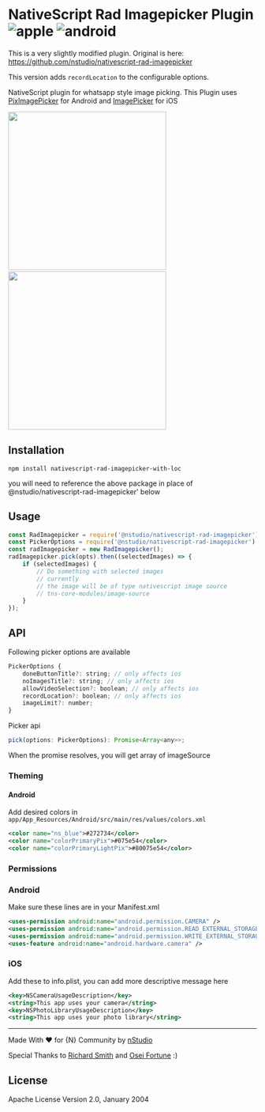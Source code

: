 # NativeScript Rad Imagepicker Plugin ![apple](https://cdn3.iconfinder.com/data/icons/picons-social/57/16-apple-32.png) ![android](https://cdn4.iconfinder.com/data/icons/logos-3/228/android-32.png)

This is a very slightly modified plugin. Original is here: https://github.com/nstudio/nativescript-rad-imagepicker

This version adds `recordLocation` to the configurable options.

NativeScript plugin for whatsapp style image picking. 
This Plugin uses [PixImagePicker](https://github.com/akshay2211/PixImagePicker) for Android and [ImagePicker](https://github.com/hyperoslo/ImagePicker) for iOS

<img src="https://github.com/shiv19/nativescript-rad-imagepicker/blob/master/assets/demo-android.gif?raw=true" height="320" >&nbsp;&nbsp;&nbsp;&nbsp;&nbsp;&nbsp;<img src="https://github.com/shiv19/nativescript-rad-imagepicker/blob/master/assets/demo-ios.gif" height="320" > 

## Installation

```
npm install nativescript-rad-imagepicker-with-loc
```

you will need to reference the above package in place of @nstudio/nativescript-rad-imagepicker' below


## Usage 
	
```javascript
const RadImagepicker = require('@nstudio/nativescript-rad-imagepicker').RadImagepicker;
const PickerOptions = require('@nstudio/nativescript-rad-imagepicker').PickerOptions;
const radImagepicker = new RadImagepicker();
radImagepicker.pick(opts).then((selectedImages) => {
    if (selectedImages) {
        // Do something with selected images
        // currently 
        // the image will be of type nativescript image source
        // tns-core-modules/image-source
    }
});
```

## API

Following picker options are available
```javascript
PickerOptions {
    doneButtonTitle?: string; // only affects ios
    noImagesTitle?: string; // only affects ios
    allowVideoSelection?: boolean; // only affects ios
    recordLocation?: boolean; // only affects ios
    imageLimit?: number;
}
```

Picker api
```javascript
pick(options: PickerOptions): Promise<Array<any>>;
```

When the promise resolves, you will get array of imageSource

### Theming

#### Android
Add desired colors in `app/App_Resources/Android/src/main/res/values/colors.xml`
```xml
<color name="ns_blue">#272734</color>
<color name="colorPrimaryPix">#075e54</color>
<color name="colorPrimaryLightPix">#80075e54</color>
```

### Permissions

### Android

Make sure these lines are in your Manifest.xml

```xml
<uses-permission android:name="android.permission.CAMERA" />
<uses-permission android:name="android.permission.READ_EXTERNAL_STORAGE" />
<uses-permission android:name="android.permission.WRITE_EXTERNAL_STORAGE" />
<uses-feature android:name="android.hardware.camera" />
```

### iOS

Add these to info.plist, you can add more descriptive message here
```xml
<key>NSCameraUsageDescription</key>
<string>This app uses your camera</string>
<key>NSPhotoLibraryUsageDescription</key>
<string>This app uses your photo library</string>
```

----

Made With ♥️ for {N} Community by [nStudio](https://nstudio.io)

Special Thanks to [Richard Smith](https://github.com/dicksmith) and [Osei Fortune](https://github.com/triniwiz) :)
    
## License

Apache License Version 2.0, January 2004
